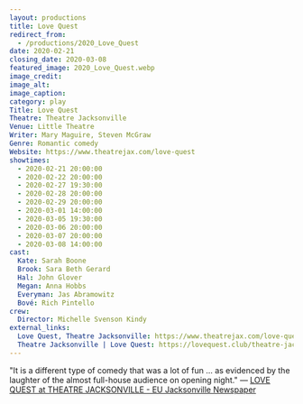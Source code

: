 ```yaml
---
layout: productions
title: Love Quest
redirect_from:
  - /productions/2020_Love_Quest
date: 2020-02-21
closing_date: 2020-03-08
featured_image: 2020_Love_Quest.webp
image_credit: 
image_alt:
image_caption:
category: play
Title: Love Quest
Theatre: Theatre Jacksonville
Venue: Little Theatre
Writer: Mary Maguire, Steven McGraw
Genre: Romantic comedy
Website: https://www.theatrejax.com/love-quest
showtimes: 
  - 2020-02-21 20:00:00
  - 2020-02-22 20:00:00
  - 2020-02-27 19:30:00
  - 2020-02-28 20:00:00
  - 2020-02-29 20:00:00
  - 2020-03-01 14:00:00
  - 2020-03-05 19:30:00
  - 2020-03-06 20:00:00
  - 2020-03-07 20:00:00
  - 2020-03-08 14:00:00
cast:
  Kate: Sarah Boone
  Brook: Sara Beth Gerard
  Hal: John Glover
  Megan: Anna Hobbs
  Everyman: Jas Abramowitz
  Bové: Rich Pintello
crew:
  Director: Michelle Svenson Kindy
external_links:
  Love Quest, Theatre Jacksonville: https://www.theatrejax.com/love-quest
  Theatre Jacksonville | Love Quest: https://lovequest.club/theatre-jacksonville
---
```

"It is a different type of comedy that was a lot of fun ... as evidenced by the laughter of the almost full-house audience on opening night." — [LOVE QUEST at THEATRE JACKSONVILLE - EU Jacksonville Newspaper](https://eujacksonville.com/2020/02/27/love-quest-at-theatre-jacksonville/)
